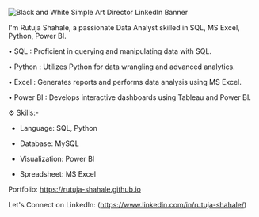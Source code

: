![Black and White Simple Art Director LinkedIn Banner](https://github.com/user-attachments/assets/b83f38f1-c31c-4302-9524-09ad8ad51e1c)

I'm Rutuja Shahale, a passionate Data Analyst skilled in SQL, MS Excel, Python, Power BI.

• SQL : Proficient in querying and manipulating data with SQL.

• Python : Utilizes Python for data wrangling and advanced analytics.

• Excel : Generates reports and performs data analysis using MS Excel.

• Power BI : Develops interactive dashboards using Tableau and Power BI.


⚙️ Skills:-

- Language: SQL, Python

- Database: MySQL

- Visualization: Power BI

- Spreadsheet: MS Excel

Portfolio: https://rutuja-shahale.github.io

Let's Connect on LinkedIn: (https://www.linkedin.com/in/rutuja-shahale/)


<!---
rutuja-shahale/rutuja-shahale is a ✨ special ✨ repository because its `README.md` (this file) appears on your GitHub profile.
You can click the Preview link to take a look at your changes.
--->
